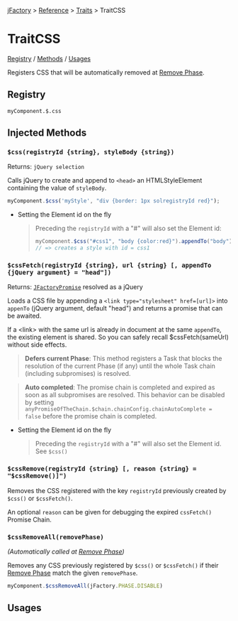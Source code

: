[jFactory](index.md) > [Reference](ref-index.md) > [Traits](ref-index.md#traits-component-features) > TraitCSS

# TraitCSS

[Registry](#registry) / [Methods](#injected-methods) / [Usages](#usages)

Registers CSS that will be automatically removed at [Remove Phase](TraitService-Phases.md#remove-phase).

## Registry
`myComponent.$.css`

## Injected Methods

### `$css(registryId {string}, styleBody {string})`
Returns: `jQuery selection`  

Calls jQuery to create and append to `<head>` an HTMLStyleElement containing the value of `styleBody`.

```javascript
myComponent.$css('myStyle', "div {border: 1px solregistryId red}");
```
* Setting the Element id on the fly
    
    >Preceding the `registryId` with a "#" will also set the Element id:    
    >```javascript
    >myComponent.$css("#css1", "body {color:red}").appendTo("body")
    >// => creates a style with id = css1
    >```

### `$cssFetch(registryId {string}, url {string} [, appendTo {jQuery argument} = "head"])`
Returns: [`JFactoryPromise`](JFactoryPromise.md) resolved as a jQuery 

Loads a CSS file by appending a `<link type="stylesheet" href=[url]>` into `appenTo` (jQuery argument, default "head")
and returns a promise that can be awaited.
 
 If a \<link> with the same url is already in document at the same `appendTo`, the existing element is shared. So you can safely recall $cssFetch(sameUrl) without side effects.

>**Defers current Phase**: This method registers a Task that blocks the resolution of the current Phase (if any) until the whole Task chain (including subpromises) is resolved.

>**Auto completed**: The promise chain is completed and expired as soon as all subpromises are resolved. This behavior can be disabled by setting `anyPromiseOfTheChain.$chain.chainConfig.chainAutoComplete = false` before the promise chain is completed.

* Setting the Element id on the fly 
    
    >Preceding the `registryId` with a "#" will also set the Element id.
    See `$css()`    

### `$cssRemove(registryId {string} [, reason {string} = "$cssRemove()]")`

Removes the CSS registered with the key `registryId` previously created by `$css()` or `$cssFetch()`.

An optional `reason` can be given for debugging the expired `cssFetch()` Promise Chain. 

### `$cssRemoveAll(removePhase)`

*(Automatically called at [Remove Phase](TraitService-Phases.md#remove-phase))*

Removes any CSS previously registered by `$css()` or `$cssFetch()` if their [Remove Phase](TraitService-Phases.md#remove-phase) match the given `removePhase`.


```javascript
myComponent.$cssRemoveAll(jFactory.PHASE.DISABLE)
```

## Usages
<!--
```javascript
let myComponent = jFactory('myComponent', {
    style : `
        #myDiv {display:block}
        body {border: 1px solid red}
    `,
    onInstall : function() {
        this.$cssFetch('myComponentCSS', "style.css")
    },
    onEnable : function() {
        this.$css('myComponentStyle1', this.style)
    }
 });

await myComponent.$install(true); // install() + enable() 
await myComponent.$disable(); // Remove myComponentStyle1 from document and registry
await myComponent.$enable(); // Add myComponentStyle1

// Add another style while enabled  
myComponent.$css('myComponentStyle2', myComponent.style);

// Force the removal of all CSS marked to be removed at disable phase:
// myComponentStyle1, myComponentStyle2, but not myComponentCSS
myComponent.$cssRemoveAll(jFactory.PHASE.DISABLE);

await myComponent.$uninstall(); // removes everything  
```
-->